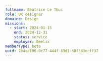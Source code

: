 ```yaml
---
fullname: Béatrice Le Thuc
role: UX designer
domaine: Design
missions:
  - start: 2024-01-15
    end: 2024-12-31
    status: service
    employer: Beelix
memberType: beta
uuid: 7b4edf96-0c77-444f-89d1-68f383ecff37
---
```

